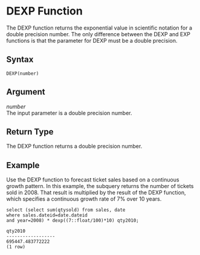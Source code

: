 # DEXP Function<a name="r_DEXP"></a>

The DEXP function returns the exponential value in scientific notation for a double precision number\. The only difference between the DEXP and EXP functions is that the parameter for DEXP must be a double precision\. 

## Syntax<a name="r_DEXP-synopsis"></a>

```
DEXP(number)
```

## Argument<a name="r_DEXP-argument"></a>

 *number*   
The input parameter is a double precision number\. 

## Return Type<a name="r_DEXP-return-type"></a>

The DEXP function returns a double precision number\. 

## Example<a name="r_DEXP-example"></a>

Use the DEXP function to forecast ticket sales based on a continuous growth pattern\. In this example, the subquery returns the number of tickets sold in 2008\. That result is multiplied by the result of the DEXP function, which specifies a continuous growth rate of 7% over 10 years\. 

```
select (select sum(qtysold) from sales, date
where sales.dateid=date.dateid
and year=2008) * dexp((7::float/100)*10) qty2010;

qty2010
------------------
695447.483772222
(1 row)
```